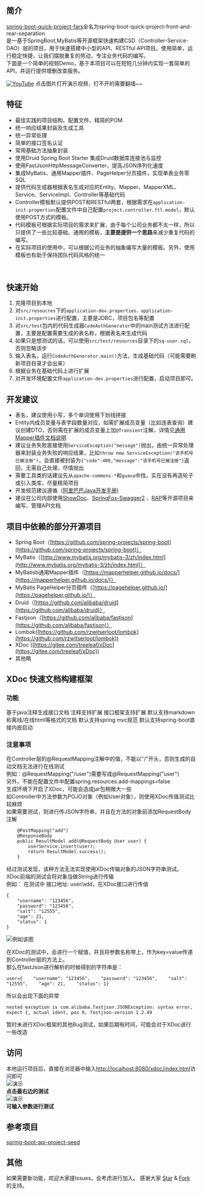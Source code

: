 
## 简介
[spring-boot-quick-project-fars](https://github.com/chenhaoxiang/spring-boot-quick-project-all/tree/master/spring-boot-quick-project-fars)全名为spring-boot-quick-project-front-and-rear-separation    
是一基于SpringBoot,MyBatis等开源框架快速构建CSD（Controller-Service-DAO）层的项目，用于快速搭建中小型的API、RESTful API项目。使用简单，运行稳定快捷，让我们摆脱重复的劳动，专注业务代码的编写。  
下面是一个简单的视频Demo，基于本项目可以在短短几分钟内实现一套简单的API，并运行提供增删改查服务。    

[![YouTube](http://blogimg.chenhaoxiang.cn/18-9-3/22718315.jpg)](https://youtu.be/_I4PSA4obPs)
点击图片打开演示视频，打不开的需要翻墙~~  

## 特征
- 最佳实践的项目结构、配置文件、精简的POM 
- 统一响应结果封装及生成工具 
- 统一异常处理
- 简单的接口签名认证
- 常用基础方法抽象封装
- 使用Druid Spring Boot Starter 集成Druid数据库连接池与监控
- 使用FastJsonHttpMessageConverter，提高JSON序列化速度
- 集成MyBatis、通用Mapper插件、PageHelper分页插件，实现单表业务零SQL
- 提供代码生成器根据表名生成对应的Entity、Mapper、MapperXML、Service、ServiceImpl、Controller等基础代码
- Controller模板默认提供POST和RESTful两套，根据需求在```application-init.properties```配置文件中自己配置`project.controller.ftl.model`，默认使用POST方式的模板。
- 代码模板可根据实际项目的需求来扩展，由于每个公司业务都不太一样，所以只提供了一些比较基础、通用的模板，**主要是提供一个思路**来减少重复代码的编写。
- 在实际项目的使用中，可以根据公司业务的抽象编写大量的模板。另外，使用模板也有助于保持团队代码风格的统一 

 
## 快速开始
1. 克隆项目到本地
2. 对```src/resoucres```下的```application-dev.properties，application-init.properties```进行配置，主要是JDBC，项目包名等配置
3. 对```src/test```包内的代码生成器```CodeAuthGenerator```中的main测试方法进行配置，主要是配置需要生成的表名称，根据表名来生成代码
4. 如果只是想测试的话，可以使用```src/test/resources```目录下的```sq-user.sql```，否则忽略该步
5. 输入表名，运行```CodeAuthGenerator.main()```方法，生成基础代码（可能需要刷新项目目录才会出来）
6. 根据业务在基础代码上进行扩展
7. 对开发环境配置文件```application-dev.properties```进行配置，启动项目即可。

## 开发建议
- 表名，建议使用小写，多个单词使用下划线拼接
- Entity内成员变量与表字段数量对应，如需扩展成员变量（比如连表查询）建议创建DTO，否则需在扩展的成员变量上加```@Transient```注解，详情见[通用Mapper插件文档说明](https://mapperhelper.github.io/docs/2.use/)
- 建议业务失败直接使用```ServiceException("message")```抛出，由统一异常处理器来封装业务失败的响应结果，比如```throw new ServiceException("该手机号已被注册")```，会直接被封装为```{"code":400,"message":"该手机号已被注册"}```返回，无需自己处理，尽情抛出
- 需要工具类的话建议先从```apache-commons-*```和```guava```中找，实在没有再造轮子或引入类库，尽量精简项目
- 开发规范建议遵循（[阿里巴巴Java开发手册](https://github.com/alibaba/p3c))
- 建议在公司内部使用[ShowDoc](https://github.com/star7th/showdoc)、[SpringFox-Swagger2](https://github.com/springfox/springfox) 、[RAP](https://github.com/thx/RAP)等开源项目来编写、管理API文档
 
## 项目中依赖的部分开源项目
- Spring Boot（[https://github.com/spring-projects/spring-boot](https://github.com/spring-projects/spring-boot)）
- MyBatis（[http://www.mybatis.org/mybatis-3/zh/index.html](http://www.mybatis.org/mybatis-3/zh/index.html)）
- MyBatisb通用Mapper插件（[https://mapperhelper.github.io/docs/](https://mapperhelper.github.io/docs/)）
- MyBatis PageHelper分页插件（[https://pagehelper.github.io/](https://pagehelper.github.io/)）
- Druid（[https://github.com/alibaba/druid](https://github.com/alibaba/druid)）
- Fastjson（[https://github.com/alibaba/fastjson](https://github.com/alibaba/fastjson)）
- Lombok([https://github.com/rzwitserloot/lombok](https://github.com/rzwitserloot/lombok))
- XDoc ([https://gitee.com/treeleaf/xDoc](https://gitee.com/treeleaf/xDoc))
- 其他略

## XDoc 快速文档构建框架
### 功能
基于java注释生成接口文档
注释支持扩展
接口框架支持扩展
默认支持markdown和离线/在线html等格式的文档
默认支持spring mvc规范
默认支持spring-boot直接内嵌启动

### 注意事项
在Controller层的@RequestMapping注解中的值，不能以"/"开头，否则生成的自动文档无法进行在线测试  
例如：@RequestMapping("/user")需要写成@RequestMapping("user")  
另外，不能在配置文件中配置spring.resources.add-mappings=false  
生成环境下开启了XDoc，可能会造成jar包稍微大一些  
如Controller中方法参数为POJO对象（例如User对象），则使用XDoc传值测试比较麻烦  
如果需要测试，则进行传JSON字符串，并且在方法的对象前添加RequestBody注解  
```
    @PostMapping("add")
    @ResponseBody
    public ResultModel add(@RequestBody User user) {
        userService.insert(user);
        return ResultModel.success();
    }
```
经过测试发现，该种方法无法实现使用XDoc传输对象的JSON字符串测试。  
XDoc前端的测试会将对象当做String进行传输    
例如：
在测试中 接口地址: user/add，在XDoc接口进行传值
```
{
    "username": "123456",
    "password": "123456",
    "salt": "12555",
    "age": 21,
    "status": 1
}
```
![例如该图](http://blogimg.chenhaoxiang.cn/18-9-11/27273170.jpg)  

在XDoc的测试中，会进行一个赋值，并且将参数名称带上，作为key=value传递到Controller层的方法上。  
那么在fastJson进行解析的时候得到的字符串是：
```
user={    "username": "123456",    "password": "123456",    "salt": "12555",    "age": 21,    "status": 1}
```
所以会出现下面的异常  
```
nested exception is com.alibaba.fastjson.JSONException: syntax error, expect {, actual ident, pos 0, fastjson-version 1.2.49
```

暂时未进行XDoc框架的其他Bug测试，如果后期有时间，可能会对于XDoc进行一些改造  

## 访问
本地运行项目后，直接在浏览器中输入[http://localhost:8080/xdoc/index.html](http://localhost:8080/xdoc/index.html)访问即可  
![演示](http://blogimg.chenhaoxiang.cn/18-9-11/60930327.jpg)  
**点击最右边的测试**  
![演示](http://blogimg.chenhaoxiang.cn/18-9-11/36345891.jpg)   
**可输入参数进行测试**


## 参考项目

[spring-boot-api-project-seed](https://github.com/lihengming/spring-boot-api-project-seed)

## 其他
如果需要新功能，欢迎大家提Issues，会考虑进行加入。
感谢大家 [Star](https://github.com/chenhaoxiang/spring-boot-quick-project-all/stargazers) & [Fork](https://github.com/chenhaoxiang/spring-boot-quick-project-all/network/members) 的支持。

